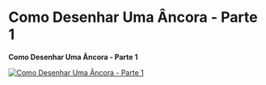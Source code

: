 # Como Desenhar Uma Âncora - Parte 1

**Como Desenhar Uma Âncora - Parte 1**

[![Como Desenhar Uma Âncora - Parte 1](https://img.youtube.com/vi/ANOjglISaAw/0.jpg)](https://www.youtube.com/shorts/ANOjglISaAw)
